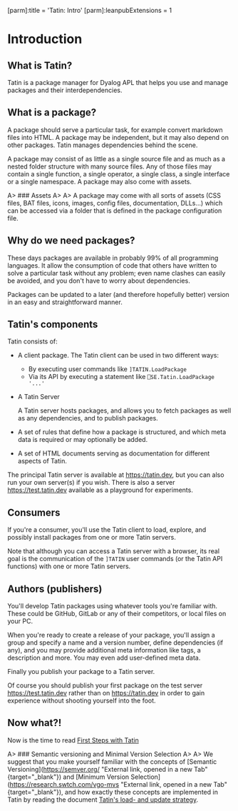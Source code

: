 [parm]:title             = 'Tatin: Intro'
[parm]:leanpubExtensions = 1


# Introduction

## What is Tatin?

Tatin is a package manager for Dyalog APL that helps you use and manage packages and their interdependencies. 

## What is a package?

A package should serve a particular task, for example convert markdown files into HTML. A package may be independent, but it may also depend on other packages. Tatin manages dependencies behind the scene.

A package may consist of as little as a single source file and as much as a nested folder structure with many source files. Any of those files may contain a single function, a single operator, a single class, a single interface or a single namespace. A package may also come with assets.

A> ### Assets
A>
A> A package may come with all sorts of assets (CSS files, BAT files, icons, images, config files, documentation, DLLs...) which can be accessed via a folder that is defined in the package configuration file.


## Why do we need packages?

These days packages are available in probably 99% of all programming languages. It allow the consumption of code that others have written to solve a particular task without any problem; even name clashes can easily be avoided, and you don't have to worry about dependencies.

Packages can be updated to a later (and therefore hopefully better) version in an easy and straightforward manner.


## Tatin's components

Tatin consists of:

* A client package. The Tatin client can be used in two different ways:

  * By executing user commands like `]TATIN.LoadPackage`  
  * Via its API by executing a statement like `⎕SE.Tatin.LoadPackage '...'`

* A Tatin Server

  A Tatin server hosts packages, and allows you to fetch packages as well as any dependencies, and to publish packages.

* A set of rules that define how a package is structured, and which meta data is required or may optionally be added.

* A set of HTML documents serving as documentation for different aspects of Tatin.

The principal Tatin server is available at <https://tatin.dev>, but you can also run your own server(s) if you wish. There is also a server <https://test.tatin.dev> available as a playground for experiments.

## Consumers

If you're a consumer, you'll use the Tatin client to load, explore, and possibly install packages from one or more Tatin servers.

Note that although you can access a Tatin server with a browser, its real goal is the communication of the `]TATIN` user commands (or the Tatin API functions) with one or more Tatin servers.


## Authors (publishers)
 
You'll develop Tatin packages using whatever tools you're familiar with.  These could be GitHub, GitLab or any of their competitors, or local files on your PC.

When you're ready to create a release of your package, you'll assign a group and specify a name and a version number, define dependencies (if any), and you may provide additional meta information like tags, a description and more. You may even add user-defined meta data.

Finally you publish your package to a Tatin server.

Of course you should publish your first package on the test server https://test.tatin.dev rather than on https://tatin.dev in order to gain experience without shooting yourself into the foot.

## Now what?!

Now is the time to read [First Steps with Tatin](./FirstStepsWithTatin.html "FirstStepsWithTatin.html")


A> ### Semantic versioning and Minimal Version Selection
A>
A> We suggest that you make yourself familiar with the concepts of [Semantic Versioning](https://semver.org/ "External link, opened in a new Tab" {target="_blank"}) and [Minimum Version Selection](https://research.swtch.com/vgo-mvs "External link, opened in a new Tab" {target="_blank"}), and how exactly these concepts are implemented in Tatin by reading the document [Tatin's load- and update strategy](./TatinsLoadAndUpdateStrategy.html "Opens the document TatinsLoadAndUpdateStrategy.html").

